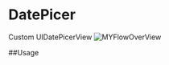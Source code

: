 # DatePicer
Custom UIDatePicerView
![MYFlowOverView](http://7xoktv.com1.z0.glb.clouddn.com/datePicker.gif)

##Usage


